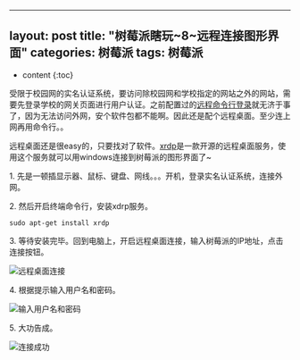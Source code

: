 
---
layout: post
title:  "树莓派瞎玩~8~远程连接图形界面"
categories: 树莓派
tags:  树莓派
---

* content
{:toc}

受限于校园网的实名认证系统，要访问除校园网和学校指定的网站之外的网站，需要先登录学校的网关页面进行用户认证。之前配置过的[远程命令行登录](http://blog.csdn.net/wbrg593/article/details/50991444)就无济于事了，因为无法访问外网，安个软件包都不能啊。因此还是配个远程桌面。至少连上网再用命令行。。

<!--more-->


远程桌面还是很easy的，只要找对了软件。[xrdp](http://www.xrdp.org/)是一款开源的远程桌面服务，使用这个服务就可以用windows连接到树莓派的图形界面了~

1\. 先是一顿插显示器、鼠标、键盘、网线。。。开机，登录实名认证系统，连接外网。

2\. 然后开启终端命令行，安装xdrp服务。

```
sudo apt-get install xrdp
```

3\. 等待安装完毕。回到电脑上，开启远程桌面连接，输入树莓派的IP地址，点击连接按钮。

![远程桌面连接](http://img.blog.csdn.net/20160414142035866)

4\. 根据提示输入用户名和密码。

![输入用户名和密码](http://img.blog.csdn.net/20160414142121992)

5\. 大功告成。

![连接成功](http://img.blog.csdn.net/20160414142152321)